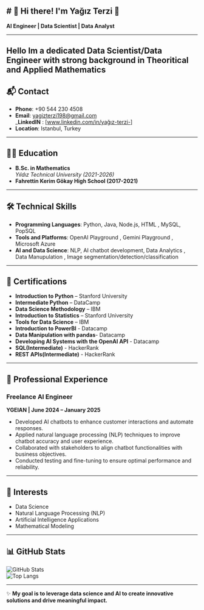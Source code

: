 ## # 🌟 Hi there! I'm Yağız Terzi 👋  
**AI Engineer | Data Scientist | Data Analyst**

---
Hello Im a dedicated Data Scientist/Data Engineer with strong background in Theoritical and Applied Mathematics
---
## 📬 Contact
- **Phone**: +90 544 230 4508  
- **Email**: [yagizterzi198@gmail.com](mailto:yagizterzi198@gmail.com)  
_**LinkedIN** : [www.linkedin.com/in/yağız-terzi-]
- **Location**: Istanbul, Turkey  

---

## 🧑‍🎓 Education
- **B.Sc. in Mathematics**  
  *Yıldız Technical University (2021-2026)*  
- **Fahrettin Kerim Gökay High School (2017-2021)**  

---

## 🛠️ Technical Skills
- **Programming Languages**: Python, Java, Node.js, HTML , MySQL, PopSQL  
- **Tools and Platforms**: OpenAI Playground , Gemini Playground  , Microsoft Azure
- **AI and Data Science**: NLP, AI chatbot development, Data Analytics , Data Manupulation , Image segmentation/detection/classification

---

## 📜 Certifications
- **Introduction to Python** – Stanford University  
- **Intermediate Python** – DataCamp  
- **Data Science Methodology** – IBM  
- **Introduction to Statistics** – Stanford University  
- **Tools for Data Science** – IBM
- **Introduction to PowerBI** - Datacamp
- **Data Manipulation with pandas**- Datacamp
- **Developing AI Systems with the OpenAI API** - Datacamp
- **SQL(Intermediate)** - HackerRank
- **REST APIs(Intermediate)** - HackerRank
---

## 💼 Professional Experience
### Freelance AI Engineer  
**YGEIAN | June 2024 – January 2025**  
- Developed AI chatbots to enhance customer interactions and automate responses.  
- Applied natural language processing (NLP) techniques to improve chatbot accuracy and user experience.  
- Collaborated with stakeholders to align chatbot functionalities with business objectives.  
- Conducted testing and fine-tuning to ensure optimal performance and reliability.  

---

## 🌱 Interests
- Data Science  
- Natural Language Processing (NLP)  
- Artificial Intelligence Applications  
- Mathematical Modeling  

---

## 📊 GitHub Stats
![GitHub Stats](https://github-readme-stats.vercel.app/api?username=yagizterzi&show_icons=true&theme=radical)  
![Top Langs](https://github-readme-stats.vercel.app/api/top-langs/?username=yagizterzi&layout=compact&theme=radical)  

---

✨ **My goal is to leverage data science and AI to create innovative solutions and drive meaningful impact.**  


<!--
**yagizterzi/yagizterzi** is a ✨ _special_ ✨ repository because its `README.md` (this file) appears on your GitHub profile.

Here are some ideas to get you started:

- 🔭 I’m currently working on ...
- 🌱 I’m currently learning ...
- 👯 I’m looking to collaborate on ...
- 🤔 I’m looking for help with ...
- 💬 Ask me about ...
- 📫 How to reach me: ...
- 😄 Pronouns: ...
- ⚡ Fun fact: ...
-->
